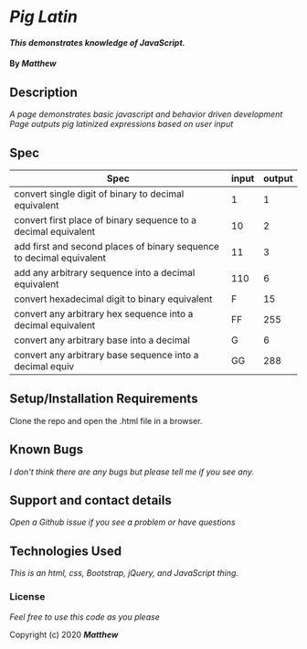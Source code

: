 
# _Pig Latin_

#### _This demonstrates knowledge of JavaScript._

#### By _**Matthew**_


## Description

_A page demonstrates basic javascript and behavior driven development_
_Page outputs pig latinized expressions based on user input_


## Spec
| Spec                                                                 | input | output |
|----------------------------------------------------------------------|-------|--------|
| convert single digit of binary to decimal equivalent                 | 1     | 1      |
| convert first place of binary sequence to a decimal equivalent       | 10    | 2      |
| add first and second places of binary sequence to decimal equivalent | 11    | 3      |
| add any arbitrary sequence into a decimal equivalent                 | 110   | 6      |
| convert hexadecimal digit to binary equivalent                       | F     | 15     |
| convert any arbitrary hex sequence into a decimal equivalent         | FF    | 255    |
| convert any arbitrary base into a decimal                            | G     | 6      |
| convert any arbitrary base sequence into a decimal equiv             | GG    | 288    |



## Setup/Installation Requirements

Clone the repo and open the .html file in a browser.

## Known Bugs

_I don't think there are any bugs but please tell me if you see any._

## Support and contact details

_Open a Github issue if you see a problem or have questions_

## Technologies Used

_This is an html, css, Bootstrap, jQuery, and JavaScript thing._

### License

*Feel free to use this code as you please*

Copyright (c) 2020 **_Matthew_**